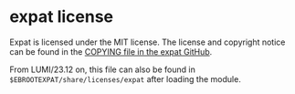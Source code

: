 # expat license

Expat is licensed under the MIT license. The license and copyright notice
can be found in the
[COPYING file in the expat GitHub](https://github.com/libexpat/libexpat/blob/master/COPYING).

From LUMI/23.12 on, this file can also be found in
`$EBROOTEXPAT/share/licenses/expat` after loading the module.
